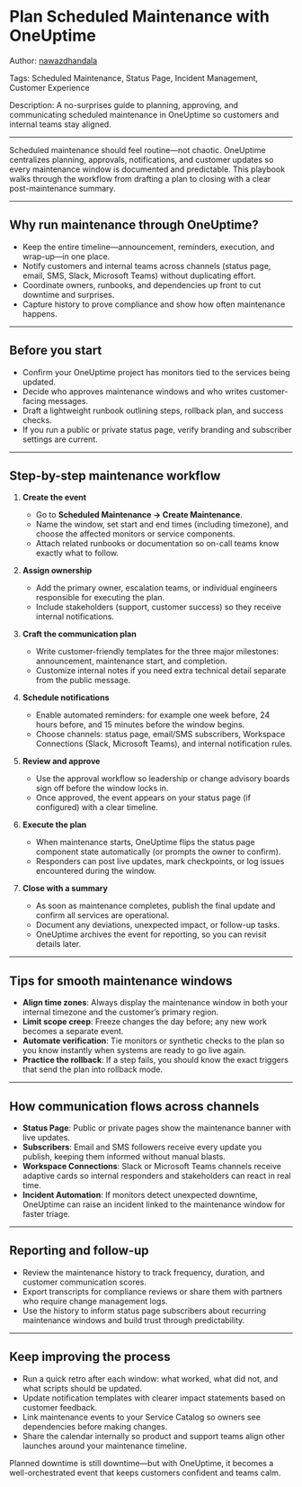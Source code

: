 # Plan Scheduled Maintenance with OneUptime

Author: [nawazdhandala](https://www.github.com/nawazdhandala)

Tags: Scheduled Maintenance, Status Page, Incident Management, Customer Experience

Description: A no-surprises guide to planning, approving, and communicating scheduled maintenance in OneUptime so customers and internal teams stay aligned.

---

Scheduled maintenance should feel routine—not chaotic. OneUptime centralizes planning, approvals, notifications, and customer updates so every maintenance window is documented and predictable. This playbook walks through the workflow from drafting a plan to closing with a clear post-maintenance summary.

---

## Why run maintenance through OneUptime?

- Keep the entire timeline—announcement, reminders, execution, and wrap-up—in one place.
- Notify customers and internal teams across channels (status page, email, SMS, Slack, Microsoft Teams) without duplicating effort.
- Coordinate owners, runbooks, and dependencies up front to cut downtime and surprises.
- Capture history to prove compliance and show how often maintenance happens.

---

## Before you start

- Confirm your OneUptime project has monitors tied to the services being updated.
- Decide who approves maintenance windows and who writes customer-facing messages.
- Draft a lightweight runbook outlining steps, rollback plan, and success checks.
- If you run a public or private status page, verify branding and subscriber settings are current.

---

## Step-by-step maintenance workflow

1. **Create the event**
   - Go to **Scheduled Maintenance → Create Maintenance**.
   - Name the window, set start and end times (including timezone), and choose the affected monitors or service components.
   - Attach related runbooks or documentation so on-call teams know exactly what to follow.

2. **Assign ownership**
   - Add the primary owner, escalation teams, or individual engineers responsible for executing the plan.
   - Include stakeholders (support, customer success) so they receive internal notifications.

3. **Craft the communication plan**
   - Write customer-friendly templates for the three major milestones: announcement, maintenance start, and completion.
   - Customize internal notes if you need extra technical detail separate from the public message.

4. **Schedule notifications**
   - Enable automated reminders: for example one week before, 24 hours before, and 15 minutes before the window begins.
   - Choose channels: status page, email/SMS subscribers, Workspace Connections (Slack, Microsoft Teams), and internal notification rules.

5. **Review and approve**
   - Use the approval workflow so leadership or change advisory boards sign off before the window locks in.
   - Once approved, the event appears on your status page (if configured) with a clear timeline.

6. **Execute the plan**
   - When maintenance starts, OneUptime flips the status page component state automatically (or prompts the owner to confirm).
   - Responders can post live updates, mark checkpoints, or log issues encountered during the window.

7. **Close with a summary**
   - As soon as maintenance completes, publish the final update and confirm all services are operational.
   - Document any deviations, unexpected impact, or follow-up tasks.
   - OneUptime archives the event for reporting, so you can revisit details later.

---

## Tips for smooth maintenance windows

- **Align time zones**: Always display the maintenance window in both your internal timezone and the customer’s primary region.
- **Limit scope creep**: Freeze changes the day before; any new work becomes a separate event.
- **Automate verification**: Tie monitors or synthetic checks to the plan so you know instantly when systems are ready to go live again.
- **Practice the rollback**: If a step fails, you should know the exact triggers that send the plan into rollback mode.

---

## How communication flows across channels

- **Status Page**: Public or private pages show the maintenance banner with live updates.
- **Subscribers**: Email and SMS followers receive every update you publish, keeping them informed without manual blasts.
- **Workspace Connections**: Slack or Microsoft Teams channels receive adaptive cards so internal responders and stakeholders can react in real time.
- **Incident Automation**: If monitors detect unexpected downtime, OneUptime can raise an incident linked to the maintenance window for faster triage.

---

## Reporting and follow-up

- Review the maintenance history to track frequency, duration, and customer communication scores.
- Export transcripts for compliance reviews or share them with partners who require change management logs.
- Use the history to inform status page subscribers about recurring maintenance windows and build trust through predictability.

---

## Keep improving the process

- Run a quick retro after each window: what worked, what did not, and what scripts should be updated.
- Update notification templates with clearer impact statements based on customer feedback.
- Link maintenance events to your Service Catalog so owners see dependencies before making changes.
- Share the calendar internally so product and support teams align other launches around your maintenance timeline.

Planned downtime is still downtime—but with OneUptime, it becomes a well-orchestrated event that keeps customers confident and teams calm.
